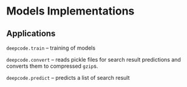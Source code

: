 # Models Implementations

## Applications

`deepcode.train` – training of models

`deepcode.convert` – reads pickle files for search result predictions and converts them to compressed `gzip`s.

`deepcode.predict` – predicts a list of search result